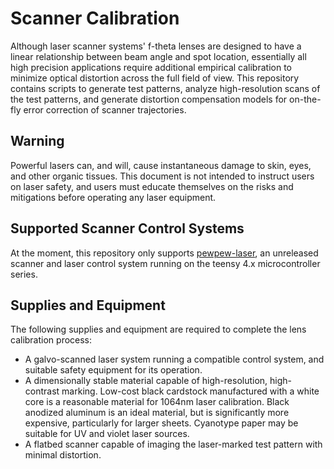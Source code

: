 # Scanner Calibration


Although  laser scanner systems' f-theta lenses are designed to have a linear relationship between beam
angle and spot location, essentially all high precision applications require additional empirical calibration
to minimize optical distortion across the full field of view. This repository contains scripts to generate
test patterns, analyze high-resolution scans of the test patterns, and generate distortion compensation models
for on-the-fly error correction of scanner trajectories. 

## Warning

Powerful lasers can, and will, cause instantaneous damage to skin, eyes, and other organic tissues. This document
is not intended to instruct users on laser safety, and users must educate themselves on the risks and mitigations
before operating any laser equipment.

## Supported Scanner Control Systems

At the moment, this repository only supports [pewpew-laser](https://github.com/matthewSorensen/pewpew-laser), an
unreleased scanner and laser control system running on the teensy 4.x microcontroller series.

## Supplies and Equipment

The following supplies and equipment are required to complete the lens calibration process:

  * A galvo-scanned laser system running a compatible control system, and suitable safety equipment for its
      operation.
  * A dimensionally stable material capable of high-resolution, high-contrast marking. Low-cost
      black cardstock manufactured with a white core is a reasonable material for 1064nm laser calibration.
      Black anodized aluminum is an ideal material, but is significantly more expensive, particularly for larger
      sheets. Cyanotype paper may be suitable for UV and violet laser sources.
  * A flatbed scanner capable of imaging the laser-marked test pattern with minimal distortion.

